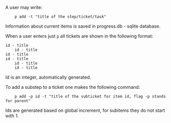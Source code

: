 A user may write:

```
    p add -t "title of the step/ticket/task"
```

Information about current items is saved in progress.db - sqlite database.

When a user enters just `p` all tickets are shown in the following format:

    id - title
        id - title 
    id - title 
    id - title 
        id - title 
        id - title 

Id is an integer, automatically generated.

To add a substep to a ticket one makes the following command:

```
    p add -p id -t "title of the subticket for item id, flag -p stands for parent"
```

Ids are generated based on global increment, for subitems they do not start with 1.
